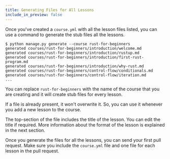 ```yaml
---
title: Generating Files for All Lessons
include_in_preview: false
---
```


Once you've created a `course.yml` with all the lesson files listed, you can use a command to generate the stub files all the lessons.

```
$ python manage.py generate --course rust-for-beginners
generated courses/rust-for-beginners/introduction/welcome.md
generated courses/rust-for-beginners/introduction/rustup.md
generated courses/rust-for-beginners/introduction/first-rust-program.md
generated courses/rust-for-beginners/introduction/why-rust.md
generated courses/rust-for-beginners/control-flow/conditionals.md
generated courses/rust-for-beginners/control-flow/iteration.md
...
```

You can replace `rust-for-beginners` with the name of the course that you are creating and it will create stub files for every lesson.

If a file is already present, it won't overwrite it. So, you can use it whenever you add a new lesson to the course.

The top-section of the file includes the title of the lesson. You can edit the title if required. More information about the format of the lesson is explained in the next section.

Once you generate the files for all the lessons, you can send your first pull request. Make sure you include the `course.yml` file and one file for each lesson in the pull request.
